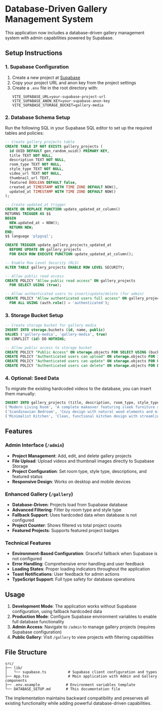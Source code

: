 # Database-Driven Gallery Management System

This application now includes a database-driven gallery management system with admin capabilities powered by Supabase.

## Setup Instructions

### 1. Supabase Configuration

1. Create a new project at [Supabase](https://supabase.com)
2. Copy your project URL and anon key from the project settings
3. Create a `.env` file in the root directory with:
   ```
   VITE_SUPABASE_URL=your-supabase-project-url
   VITE_SUPABASE_ANON_KEY=your-supabase-anon-key
   VITE_SUPABASE_STORAGE_BUCKET=gallery-media
   ```

### 2. Database Schema Setup

Run the following SQL in your Supabase SQL editor to set up the required tables and policies:

```sql
-- Create gallery_projects table
CREATE TABLE IF NOT EXISTS gallery_projects (
  id UUID DEFAULT gen_random_uuid() PRIMARY KEY,
  title TEXT NOT NULL,
  description TEXT NOT NULL,
  room_type TEXT NOT NULL,
  style_type TEXT NOT NULL,
  video_url TEXT NOT NULL,
  thumbnail_url TEXT,
  featured BOOLEAN DEFAULT false,
  created_at TIMESTAMP WITH TIME ZONE DEFAULT NOW(),
  updated_at TIMESTAMP WITH TIME ZONE DEFAULT NOW()
);

-- Create updated_at trigger
CREATE OR REPLACE FUNCTION update_updated_at_column()
RETURNS TRIGGER AS $$
BEGIN
  NEW.updated_at = NOW();
  RETURN NEW;
END;
$$ language 'plpgsql';

CREATE TRIGGER update_gallery_projects_updated_at
  BEFORE UPDATE ON gallery_projects
  FOR EACH ROW EXECUTE FUNCTION update_updated_at_column();

-- Enable Row Level Security (RLS)
ALTER TABLE gallery_projects ENABLE ROW LEVEL SECURITY;

-- Allow public read access
CREATE POLICY "Allow public read access" ON gallery_projects
  FOR SELECT USING (true);

-- Allow authenticated users to insert/update/delete (for admin)
CREATE POLICY "Allow authenticated users full access" ON gallery_projects
  FOR ALL USING (auth.role() = 'authenticated');
```

### 3. Storage Bucket Setup

```sql
-- Create storage bucket for gallery media
INSERT INTO storage.buckets (id, name, public)
VALUES ('gallery-media', 'gallery-media', true)
ON CONFLICT (id) DO NOTHING;

-- Allow public access to storage bucket
CREATE POLICY "Public Access" ON storage.objects FOR SELECT USING (bucket_id = 'gallery-media');
CREATE POLICY "Authenticated users can upload" ON storage.objects FOR INSERT WITH CHECK (bucket_id = 'gallery-media' AND auth.role() = 'authenticated');
CREATE POLICY "Authenticated users can update" ON storage.objects FOR UPDATE USING (bucket_id = 'gallery-media' AND auth.role() = 'authenticated');
CREATE POLICY "Authenticated users can delete" ON storage.objects FOR DELETE USING (bucket_id = 'gallery-media' AND auth.role() = 'authenticated');
```

### 4. Optional: Seed Data

To migrate the existing hardcoded videos to the database, you can insert them manually:

```sql
INSERT INTO gallery_projects (title, description, room_type, style_type, video_url, featured) VALUES
('Modern Living Room', 'A complete makeover featuring sleek furniture and contemporary design elements.', 'Living Room', 'Modern', '/videos/modern-living-room-transformation.mp4', true),
('Scandinavian Bedroom', 'Cozy design with natural wood elements and minimalist Nordic aesthetics.', 'Bedroom', 'Scandinavian', '/videos/Cozy_Room_Transformation_Video_(1).mp4', true),
('Minimalist Kitchen', 'Clean, functional kitchen design with streamlined appliances and storage solutions.', 'Kitchen', 'Minimalist', '/videos/Kitchen_Pan_Video_Generation.mp4', true);
```

## Features

### Admin Interface (`/admin`)
- **Project Management**: Add, edit, and delete gallery projects
- **File Upload**: Upload videos and thumbnail images directly to Supabase Storage
- **Project Configuration**: Set room type, style type, descriptions, and featured status
- **Responsive Design**: Works on desktop and mobile devices

### Enhanced Gallery (`/gallery`)
- **Database-Driven**: Projects load from Supabase database
- **Advanced Filtering**: Filter by room type and style type
- **Fallback Support**: Uses hardcoded data when database is not configured
- **Project Counter**: Shows filtered vs total project counts
- **Featured Projects**: Supports featured project badges

### Technical Features
- **Environment-Based Configuration**: Graceful fallback when Supabase is not configured
- **Error Handling**: Comprehensive error handling and user feedback
- **Loading States**: Proper loading indicators throughout the application
- **Toast Notifications**: User feedback for admin actions
- **TypeScript Support**: Full type safety for database operations

## Usage

1. **Development Mode**: The application works without Supabase configuration, using fallback hardcoded data
2. **Production Mode**: Configure Supabase environment variables to enable full database functionality
3. **Admin Access**: Navigate to `/admin` to manage gallery projects (requires Supabase configuration)
4. **Public Gallery**: Visit `/gallery` to view projects with filtering capabilities

## File Structure

```
src/
├── lib/
│   └── supabase.ts          # Supabase client configuration and types
├── App.tsx                  # Main application with Admin and Gallery components
├── .env.example            # Environment variables template
└── DATABASE_SETUP.md       # This documentation file
```

The implementation maintains backward compatibility and preserves all existing functionality while adding powerful database-driven capabilities.